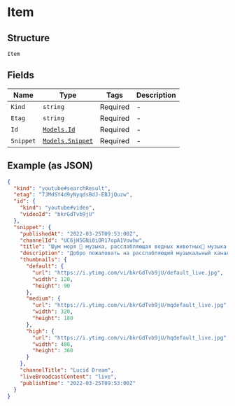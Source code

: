 
# Item

## Structure

`Item`

## Fields

| Name | Type | Tags | Description |
|  --- | --- | --- | --- |
| `Kind` | `string` | Required | - |
| `Etag` | `string` | Required | - |
| `Id` | [`Models.Id`](../../doc/models/id.md) | Required | - |
| `Snippet` | [`Models.Snippet`](../../doc/models/snippet.md) | Required | - |

## Example (as JSON)

```json
{
  "kind": "youtube#searchResult",
  "etag": "7JMdSY4d9yNyqdsBdJ-EBJjQuzw",
  "id": {
    "kind": "youtube#video",
    "videoId": "bkrGdTvb9jU"
  },
  "snippet": {
    "publishedAt": "2022-03-25T09:53:00Z",
    "channelId": "UC6jH5GNi0iOR17opA1Vowhw",
    "title": "Шум моря 🐢 музыка, расслабляющая водных животных🐋 музыка  лечащая нервы и помогающая заснуть",
    "description": "Добро пожаловать на расслабляющий музыкальный канал Lucid Dream, спасибо за вашу поддержку и любовь к каналу ...",
    "thumbnails": {
      "default": {
        "url": "https://i.ytimg.com/vi/bkrGdTvb9jU/default_live.jpg",
        "width": 120,
        "height": 90
      },
      "medium": {
        "url": "https://i.ytimg.com/vi/bkrGdTvb9jU/mqdefault_live.jpg",
        "width": 320,
        "height": 180
      },
      "high": {
        "url": "https://i.ytimg.com/vi/bkrGdTvb9jU/hqdefault_live.jpg",
        "width": 480,
        "height": 360
      }
    },
    "channelTitle": "Lucid Dream",
    "liveBroadcastContent": "live",
    "publishTime": "2022-03-25T09:53:00Z"
  }
}
```

